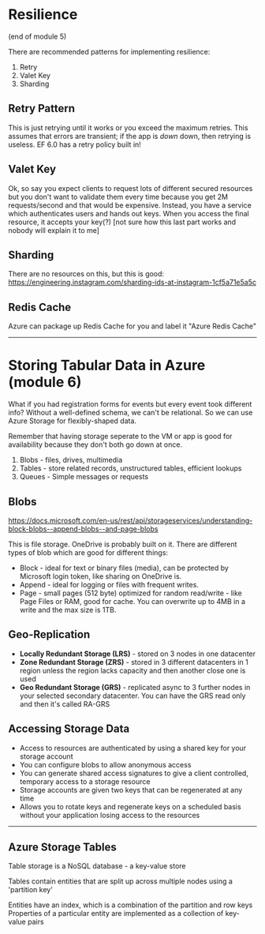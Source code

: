 # Resilience

(end of module 5)

There are recommended patterns for implementing resilience:

 1. Retry
 2. Valet Key
 3. Sharding

## Retry Pattern

This is just retrying until it works or you exceed the maximum retries. This assumes that errors are transient; if the app is *down* down, then retrying is useless. EF 6.0 has a retry policy built in!

## Valet Key

Ok, so say you expect clients to request lots of different secured resources but you don't want to validate them every time because you get 2M requests/second and that would be expensive. Instead, you have a service which authenticates users and hands out keys. When you access the final resource, it accepts your key(?) [not sure how this last part works and nobody will explain it to me]

## Sharding

There are no resources on this, but this is good: https://engineering.instagram.com/sharding-ids-at-instagram-1cf5a71e5a5c

## Redis Cache

Azure can package up Redis Cache for you and label it "Azure Redis Cache"

--------

# Storing Tabular Data in Azure (module 6)

What if you had registration forms for events but every event took different info? Without a well-defined schema, we can't be relational. So we can use Azure Storage for flexibly-shaped data.

Remember that having storage seperate to the VM or app is good for availability because they don't both go down at once.

 1. Blobs - files, drives, multimedia
 2. Tables - store related records, unstructured tables, efficient lookups
 3. Queues - Simple messages or requests

## Blobs

https://docs.microsoft.com/en-us/rest/api/storageservices/understanding-block-blobs--append-blobs--and-page-blobs

This is file storage. OneDrive is probably built on it. There are different types of blob which are good for different things:

 * Block - ideal for text or binary files (media), can be protected by Microsoft login token, like sharing on OneDrive is.
 * Append - ideal for logging or files with frequent writes.
 * Page - small pages (512 byte) optimized for random read/write - like Page Files or RAM, good for cache. You can overwrite up to 4MB in a write and the max size is 1TB.

 ## Geo-Replication

  - **Locally Redundant Storage (LRS)** - stored on 3 nodes in one datacenter
  - **Zone Redundant Storage (ZRS)** - stored in 3 different datacenters in 1 region unless the region lacks capacity and then another close one is used
  - **Geo Redundant Storage (GRS)** - replicated async to 3 further nodes in your selected secondary datacenter. You can have the GRS read only and then it's called RA-GRS

## Accessing Storage Data

 * Access to resources are authenticated by using a shared key for your storage account
 * You can configure blobs to allow anonymous access
 * You can generate shared access signatures to give a client controlled, temporary access to a storage resource
 * Storage accounts are given two keys that can be regenerated at any time
 * Allows you to rotate keys and regenerate keys on a scheduled basis without your application losing access to the resources

 --------

 ## Azure Storage Tables

Table storage is a NoSQL database - a key-value store

Tables contain entities that are split up across multiple nodes using a 'partition key'

Entities have an index, which is a combination of the partition and row keys
Properties of a particular entity are implemented as a collection of key-value pairs